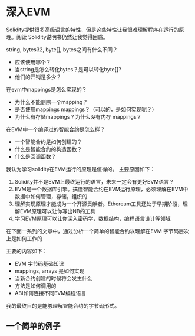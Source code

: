 
# 深入EVM


Solidity提供很多高级语言的特性，但是这些特性让我很难理解程序在运行的原理。阅读
Solidity说明书仍然让我觉得困惑。 


string, bytes32, byte[], bytes之间有什么不同？

- 应该使用哪个？
- 当string是怎么转化bytes？是可以转化byte[]?
- 他们的开销是多少？  

在evm中mappings是怎么实现的？

- 为什么不能删除一个mapping？
- 是否使用mappings mappings？（可以的，是如何实现呢？）
- 为什么有存储mappings？为什么没有内存 mappings？ 

在EVM中一个编译过的智能合约是怎么样？

- 一个智能合约是如何创建的？
- 什么是智能合约的构造函数？
- 什么是回调函数？


我认为学习solidity在EVM运行的原理是值得的。 主要原因如下：

1. Solidity并不是EVM上最终运行的语言，未来一定会有更好EVM语言？
2. EVM是一个数据库引擎。搞懂智能合约在EVM运行原理，必须理解在EVM中数据中如何管理，存储，组织的 
3. 理解实现原理才能成为一个开源贡献者。Ethereum工具还处于早期阶段，理解EVM原理可以让你写出NB的工具
4. 学习EVM原理可以让你深入密码学，数据结构，编程语言设计等领域


在下面一系列的文章中，通过分析一个简单的智能合约以理解在EVM 字节码层次上是如何工作的

主要的内容如下：

- EVM 字节码基础知识  
- mappings, arrays 是如何实现
- 当新合约创建的时候将会发生什么
- 方法是如何调用的
- ABI如何连接不同EVM编程语言


我的最终目的是能够理解智能合约的字节码形式。

## 一个简单的例子  

